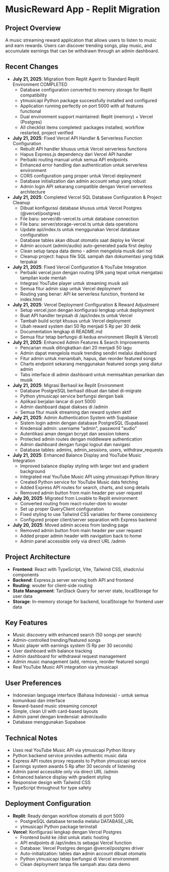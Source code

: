 # MusicReward App - Replit Migration

## Project Overview
A music streaming reward application that allows users to listen to music and earn rewards. Users can discover trending songs, play music, and accumulate earnings that can be withdrawn through an admin dashboard.

## Recent Changes
- **July 21, 2025**: Migration from Replit Agent to Standard Replit Environment COMPLETED
  - Database configuration converted to memory storage for Replit compatibility
  - ytmusicapi Python package successfully installed and configured
  - Application running perfectly on port 5000 with all features functional
  - Dual environment support maintained: Replit (memory) + Vercel (Postgres)
  - All checklist items completed: packages installed, workflow restarted, project verified
- **July 21, 2025**: Fixed Vercel API Handler & Serverless Function Configuration
  - Rebuilt API handler khusus untuk Vercel serverless functions
  - Hapus Express.js dependency dari Vercel API handler
  - Perbaiki routing manual untuk semua API endpoints
  - Enhanced error handling dan authentication untuk serverless environment
  - CORS configuration yang proper untuk Vercel deployment
  - Database initialization dan admin account setup yang robust
  - Admin login API sekarang compatible dengan Vercel serverless architecture
- **July 21, 2025**: Completed Vercel SQL Database Configuration & Project Cleanup
  - Dibuat konfigurasi database khusus untuk Vercel Postgres (@vercel/postgres)
  - File baru: server/db-vercel.ts untuk database connection
  - File baru: server/storage-vercel.ts untuk data operations
  - Update api/index.ts untuk menggunakan Vercel database configuration
  - Database tables akan dibuat otomatis saat deploy ke Vercel
  - Admin account (admin/audio) auto-generated pada first deploy
  - Clean setup tanpa data demo - admin mengelola musik dari nol
  - Cleanup project: hapus file SQL sampah dan dokumentasi yang tidak terpakai
- **July 21, 2025**: Fixed Vercel Configuration & YouTube Integration
  - Perbaiki vercel.json dengan routing SPA yang tepat untuk mengatasi tampilan kode mentah
  - Integrasi YouTube player untuk streaming musik asli
  - Semua fitur admin siap untuk Vercel deployment
  - Routing yang benar: API ke serverless function, frontend ke index.html
- **July 21, 2025**: Vercel Deployment Configuration & Reward Adjustment
  - Setup vercel.json dengan konfigurasi lengkap untuk deployment
  - Buat API handler terpisah di /api/index.ts untuk Vercel
  - Tambah build script khusus untuk Vercel deployment
  - Ubah reward system dari 50 Rp menjadi 5 Rp per 30 detik
  - Documentation lengkap di README.md
  - Semua fitur tetap berfungsi di kedua environment (Replit & Vercel)
- **July 21, 2025**: Enhanced Admin Features & Search Improvements
  - Pencarian musik ditingkatkan dari 20 menjadi 50 lagu
  - Admin dapat mengelola musik trending sendiri melalui dashboard
  - Fitur admin untuk menambah, hapus, dan reorder featured songs
  - Charts endpoint sekarang menggunakan featured songs yang diatur admin
  - Tabs interface di admin dashboard untuk memisahkan penarikan dan musik
- **July 21, 2025**: Migrasi Berhasil ke Replit Environment
  - Database PostgreSQL berhasil dibuat dan tabel di-migrate
  - Python ytmusicapi service berfungsi dengan baik
  - Aplikasi berjalan lancar di port 5000
  - Admin dashboard dapat diakses di /admin
  - Semua fitur musik streaming dan reward system aktif
- **July 21, 2025**: Admin Authentication System with Supabase
  - Sistem login admin dengan database PostgreSQL (Supabase)
  - Kredensial admin: username "admin", password "audio"
  - Autentikasi aman dengan bcrypt dan session tokens
  - Protected admin routes dengan middleware authentication
  - Admin dashboard dengan fungsi logout dan navigasi
  - Database tables: admins, admin_sessions, users, withdraw_requests
- **July 21, 2025**: Enhanced Balance Display and YouTube Music Integration
  - Improved balance display styling with larger text and gradient background
  - Integrated real YouTube Music API using ytmusicapi Python library
  - Created Python service for YouTube Music data fetching
  - Added Express API routes for search, charts, and song details
  - Removed admin button from main header per user request
- **July 20, 2025**: Migrated from Lovable to Replit environment
  - Converted routing from react-router-dom to wouter
  - Set up proper QueryClient configuration
  - Fixed styling to use Tailwind CSS variables for theme consistency
  - Configured proper client/server separation with Express backend
- **July 20, 2025**: Moved admin access from landing page
  - Removed admin button from main header per user request
  - Added proper admin header with navigation back to home
  - Admin panel accessible only via direct URL /admin

## Project Architecture
- **Frontend**: React with TypeScript, Vite, Tailwind CSS, shadcn/ui components
- **Backend**: Express.js server serving both API and frontend
- **Routing**: wouter for client-side routing
- **State Management**: TanStack Query for server state, localStorage for user data
- **Storage**: In-memory storage for backend, localStorage for frontend user data

## Key Features
- Music discovery with enhanced search (50 songs per search)
- Admin-controlled trending/featured songs
- Music player with earnings system (5 Rp per 30 seconds)
- User dashboard with balance tracking
- Admin dashboard for withdrawal request management
- Admin music management (add, remove, reorder featured songs)
- Real YouTube Music API integration via ytmusicapi

## User Preferences
- Indonesian language interface (Bahasa Indonesia) - untuk semua komunikasi dan interface
- Reward-based music streaming concept
- Simple, clean UI with card-based layouts
- Admin panel dengan kredensial: admin/audio
- Database menggunakan Supabase

## Technical Notes
- Uses real YouTube Music API via ytmusicapi Python library
- Python backend service provides authentic music data
- Express API routes proxy requests to Python ytmusicapi service
- Earnings system awards 5 Rp after 30 seconds of listening
- Admin panel accessible only via direct URL /admin
- Enhanced balance display with gradient styling
- Responsive design with Tailwind CSS
- TypeScript throughout for type safety

## Deployment Configuration
- **Replit**: Ready dengan workflow otomatis di port 5000
  - PostgreSQL database tersedia melalui DATABASE_URL
  - ytmusicapi Python package terinstall
- **Vercel**: Konfigurasi lengkap dengan Vercel Postgres
  - Frontend build ke /dist untuk static hosting
  - API endpoints di /api/index.ts sebagai Vercel function
  - Database: Vercel Postgres dengan @vercel/postgres driver
  - Auto-initialization: tables dan admin account dibuat otomatis
  - Python ytmusicapi tetap berfungsi di Vercel environment
  - Clean deployment tanpa file sampah atau data demo